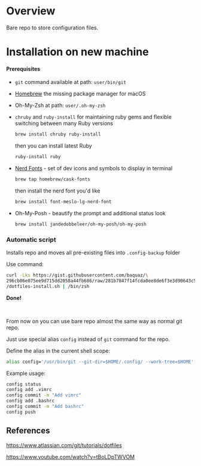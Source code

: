 # Overview

Bare repo to store configuration files.

# Installation on new machine

#### Prerequisites

* `git` command available at path: `user/bin/git`

* [Homebrew](https://brew.sh) the missing package manager for macOS

* Oh-My-Zsh at path: `user/.oh-my-zsh`

* `chruby` and `ruby-install` for maintaining ruby gems
  and flexible switching between many Ruby versions
    ```sh
    brew install chruby ruby-install
    ```
    then you can install latest Ruby
    ```sh
    ruby-install ruby
    ```
* [Nerd Fonts](https://www.nerdfonts.com) - set of dev icons and symbols to display in terminal

    ```sh
    brew tap homebrew/cask-fonts
    ```
    then install the nerd font you'd like
    ```sh
    brew install font-meslo-lg-nerd-font
    ```

* Oh-My-Posh - beautify the prompt and additional status look

  ```sh 
  brew install jandedobbeleer/oh-my-posh/oh-my-posh
  ```

### Automatic script 

Installs repo and moves all pre-existing files into `.config-backup` folder

Use command: 
```bash
curl -Lks https://gist.githubusercontent.com/baquaz/\
296cb06e075ee9d715dd2058a44fb686/raw/281b7847f14fcda0ee8de6f3e3d90643c5866389\
/dotfiles-install.sh | /bin/zsh
```
**Done!**

<br>

From now on you can use bare repo almost the same way as normal git repo.

Just use special alias `config` instead of `git` command for the repo.

Define the alias in the current shell scope:
```bash
alias config='/usr/bin/git --git-dir=$HOME/.config/ --work-tree=$HOME'
```
Example usage:
```bash
config status
config add .vimrc
config commit -m "Add vimrc"
config add .bashrc
config commit -m "Add bashrc"
config push
```

## References

https://www.atlassian.com/git/tutorials/dotfiles

https://www.youtube.com/watch?v=tBoLDpTWVOM
